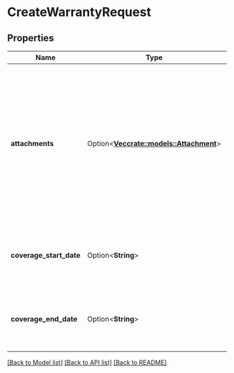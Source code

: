 # CreateWarrantyRequest

## Properties

Name | Type | Description | Notes
------------ | ------------- | ------------- | -------------
**attachments** | Option<[**Vec<crate::models::Attachment>**](Attachment.md)> | Attachments to include in the message to the buyer. If any text is included in the attachment, the text must be written in the buyer's language of preference, which can be retrieved from the GetAttributes operation. | [optional]
**coverage_start_date** | Option<**String**> | The start date of the warranty coverage to include in the message to the buyer. | [optional]
**coverage_end_date** | Option<**String**> | The end date of the warranty coverage to include in the message to the buyer. | [optional]

[[Back to Model list]](../README.md#documentation-for-models) [[Back to API list]](../README.md#documentation-for-api-endpoints) [[Back to README]](../README.md)


